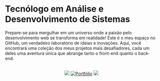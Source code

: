# Tecnólogo em Análise e Desenvolvimento de Sistemas
  
Prepare-se para mergulhar em um universo onde a paixão pelo desenvolvimento web se transforma em realidade! Este é o meu espaço no GitHub, um verdadeiro laboratório de ideias e inovações. Aqui, você encontrará uma coleção dos meus projetos mais desafiadores, cada um deles uma aventura única que abrange tanto o front-end quanto o back-end.

<Div align="center">
  <p ><br>
  <a href=mailto:maikesimoncinims@gmail.com target="_blank"><img src="https://img.shields.io/badge/Gmail-D14836?style=for-the-badge&logo=gmail&logoColor=white"></a >
<a href="https://maike-simoncini.github.io/Portfolio-Maike/" target="_blank">
  <img src="https://img.shields.io/badge/Portfólio-000000?style=for-the-badge&logo=portfolio&logoColor=white" alt="Portfólio"></a>
  <a href="https://www.linkedin.com/in/maike-simoncini-da-silva-9769b2287" target="_blank">
    <img src="https://img.shields.io/badge/-LinkedIn-%230077B5?style=for-the-badge&logo=linkedin&logoColor=white" target="_blank"></ um>
  </p> 
